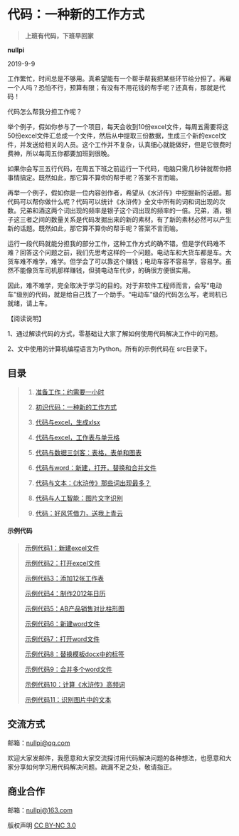 # 代码：一种新的工作方式
> **上班有代码，下班早回家**



**nullpi** 

2019-9-9



工作繁忙，时间总是不够用。真希望能有一个帮手帮我把某些环节给分担了。再雇一个人吗？恐怕不行，预算有限；有没有不用花钱的帮手呢？还真有，那就是代码！



代码怎么帮我分担工作呢？

举个例子，假如你参与了一个项目，每天会收到10份excel文件，每周五需要将这50份excel文件汇总成一个文件，然后从中提取三份数据，生成三个新的excel文件，并发送给相关的人员。这个工作并不复杂，认真细心就能做好，但是它很费时费神，所以每周五你都要加班到很晚。

如果你会写三五行代码，在周五下班之前运行一下代码，电脑只需几秒钟就帮你把事情搞定。既然如此，那它算不算你的帮手呢？答案不言而喻。



再举一个例子，假如你是一位内容创作者，希望从《水浒传》中挖掘新的话题。那代码可以帮你做什么呢？代码可以统计《水浒传》全文中所有的词和词出现的次数。兄弟和酒这两个词出现的频率是银子这个词出现的频率的一倍。兄弟，酒，银子这三者之间的数量关系是代码发掘出来的新的素材。有了新的素材必然可以产生新的话题。既然如此，那它算不算你的帮手呢？答案不言而喻。



运行一段代码就能分担我的部分工作，这种工作方式的确不错。但是学代码难不难？回答这个问题之前，我们先思考这样的一个问题。电动车和大货车都是车。大货车难不难学，难学。但学会了可以靠这个赚钱；电动车容不容易学，容易学。虽然不能像货车司机那样赚钱，但骑电动车代步，的确很方便很实用。

因此，难不难学，完全取决于学习的目的。对于非软件工程师而言，会写“电动车”级别的代码，就是给自己找了一个助手。“电动车”级的代码怎么写，老司机已就绪，请上车。



【阅读说明】

1、通过解读代码的方式，零基础让大家了解如何使用代码解决工作中的问题。

2、文中使用的计算机编程语言为Python。所有的示例代码在 src目录下。







## 目录
> 1. [准备工作：约需要一小时](1.preparation.md)
>
> 2. [初识代码：一种新的工作方式](2.hello.md)
>
> 3. [代码与excel，生成xlsx](3.code-excel-1.md)
>
> 4. [代码与excel，工作表与单元格](4.code-excel-2.md)
>
> 5. [代码与数据三剑客：表格，表单和图表](5.table-form-chart.md)
>
> 6. [代码与word：新建，打开，替换和合并文件](6.code-docx.md)
>
> 7. [代码与文本：《水浒传》那些词出现最多？](7.code-text.md)
>
> 8. [代码与人工智能：图片文字识别](8.code-ocr.md)
>
> 9. [代码：好风凭借力，送我上青云](9.code-layout.md)
>
> 

#### 示例代码

> [示例代码1：新建excel文件](src/example-xlsx-1.py)
>
> [示例代码2：打开excel文件](src/example-xlsx-2.py)
>
> [示例代码3：添加12张工作表](src/example-xlsx-3.py)
>
> [示例代码4：制作2012年日历](src/example-xlsx-4.py)
>
> [示例代码5：AB产品销售对比柱形图](src/example-bar-ab.py)
>
> [示例代码6：新建word文件](src/example-docx-1.py)
>
> [示例代码7：打开word文件](src/example-docx-2.py)
>
> [示例代码8：替换模板docx中的标签](src/example-docx-3.py)
>
> [示例代码9：合并多个word文件](src/example-docx-4.py)
>
> [示例代码10：计算《水浒传》高频词](src/example-text-1.py)
>
> [示例代码11：识别图片中的文本](src/example-ocr-text.py)
>
> 



## 交流方式

邮箱：nullpi@qq.com

欢迎大家发邮件，我愿意和大家交流探讨用代码解决问题的各种想法，也愿意和大家分享如何学习用代码解决问题。疏漏不足之处，敬请指正。



## 商业合作

邮箱：nullpi@163.com



版权声明 [CC BY-NC 3.0](<https://creativecommons.org/licenses/by-nc/3.0/deed.zh>) 

